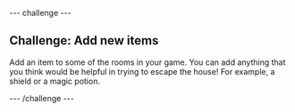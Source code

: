--- challenge ---

## Challenge: Add new items

Add an item to some of the rooms in your game. You can add anything that you think would be helpful in trying to escape the house! For example, a shield or a magic potion.

--- /challenge ---
